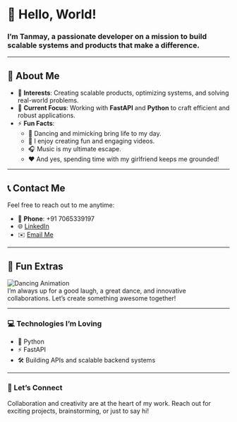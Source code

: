 # 👋 Hello, World!

### I’m **Tanmay**, a passionate developer on a mission to build scalable systems and products that make a difference.

---

## 🚀 About Me

- 👀 **Interests**: Creating scalable products, optimizing systems, and solving real-world problems.
- 🌱 **Current Focus**: Working with **FastAPI** and **Python** to craft efficient and robust applications.
- ⚡ **Fun Facts**:
  - 💃 Dancing and mimicking bring life to my day.  
  - 🎥 I enjoy creating fun and engaging videos.  
  - 🎧 Music is my ultimate escape.  
  - ❤️ And yes, spending time with my girlfriend keeps me grounded!

---

## 📞 Contact Me

Feel free to reach out to me anytime:

- 📱 **Phone**: +91 7065339197  
- 🌐 [LinkedIn](https://linkedin.com/in/tanmay-jain5)  
- ✉️ [Email Me](mailto:tanmayjain4477@gmail.com)

---

## 🌟 Fun Extras

![Dancing Animation](https://i.giphy.com/media/v1.Y2lkPTc5MGI3NjExbTlwc2ZzdDQ2MDEzNWV5cjhxMDRtang3ZzUwM2UzZTN1cGlxZTloMiZlcD12MV9pbnRlcm5hbF9naWZfYnlfaWQmY3Q9Zw/oFYKw5OTZBZzVONpUh/giphy-downsized-large.gif)  
I’m always up for a good laugh, a great dance, and innovative collaborations. Let’s create something awesome together!

---

### 💻 Technologies I’m Loving

- 🐍 Python  
- ⚡ FastAPI  
- 🛠️ Building APIs and scalable backend systems

---

### 🚀 Let’s Connect

Collaboration and creativity are at the heart of my work. Reach out for exciting projects, brainstorming, or just to say hi!

